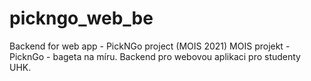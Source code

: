 # pickngo_web_be
Backend for web app - PickNGo project (MOIS 2021)
MOIS projekt - PicknGo - bageta na míru. Backend pro webovou aplikaci pro studenty UHK.
